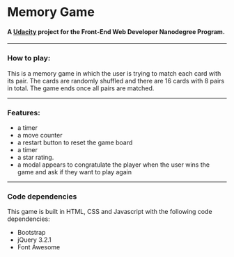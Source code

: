 # Memory Game

#### A [Udacity](https://eu.udacity.com/) project for the Front-End Web Developer Nanodegree Program.
---

### How to play:

This is a memory game in which the user is trying to match each card with its pair. The cards are randomly shuffled and there are 16 cards with 8 pairs in total.
The game ends once all pairs are matched.

---
### Features:

- a timer
- a move counter
- a restart button to reset the game board
- a timer
- a star rating.
- a modal appears to congratulate the player when the user wins the game and ask if they want to play again
---

### Code dependencies

This game is built in HTML, CSS and Javascript with the following code dependencies:

- Bootstrap
- jQuery 3.2.1
- Font Awesome
